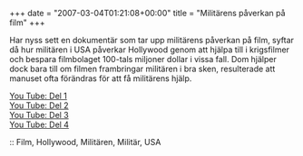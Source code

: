 +++
date = "2007-03-04T01:21:08+00:00"
title = "Militärens påverkan på film"
+++

Har nyss sett en dokumentär som tar upp militärens påverkan på film, syftar då hur militären i USA påverkar Hollywood genom att hjälpa till i krigsfilmer och bespara filmbolaget 100-tals miljoner dollar i vissa fall. Dom hjälper dock bara till om filmen frambringar militären i bra sken, resulterade att manuset ofta förändras för att få militärens hjälp.

  
  
  


[You Tube: Del 1][1]  
[You Tube: Del 2][2]  
[You Tube: Del 3][3]  
[You Tube: Del 4][4]

:: Film, Hollywood, Militären, Militär, USA

<small></small>

 [1]: http://www.youtube.com/watch?v=95SLQBs5E1Q
 [2]: http://www.youtube.com/watch?v=kJZjGpHsf6A
 [3]: http://www.youtube.com/watch?v=h96pI7TM56o
 [4]: http://www.youtube.com/watch?v=rhrlM-XgZPA
